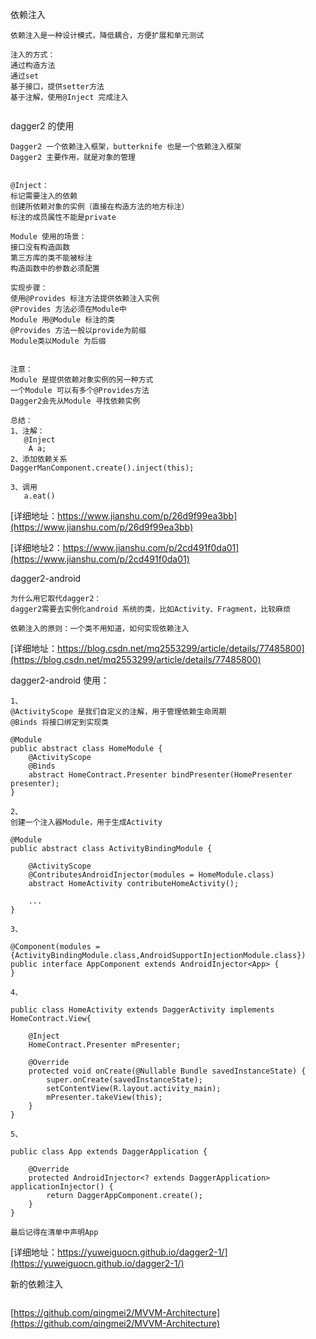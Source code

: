 
依赖注入
```
依赖注入是一种设计模式，降低耦合，方便扩展和单元测试

注入的方式：
通过构造方法
通过set
基于接口，提供setter方法
基于注解，使用@Inject 完成注入


```
dagger2 的使用
```
Dagger2 一个依赖注入框架，butterknife 也是一个依赖注入框架
Dagger2 主要作用，就是对象的管理


@Inject：
标记需要注入的依赖
创建所依赖对象的实例（直接在构造方法的地方标注）
标注的成员属性不能是private

Module 使用的场景：
接口没有构造函数
第三方库的类不能被标注
构造函数中的参数必须配置

实现步骤：
使用@Provides 标注方法提供依赖注入实例
@Provides 方法必须在Module中
Module 用@Module 标注的类
@Provides 方法一般以provide为前缀
Module类以Module 为后缀


注意：
Module 是提供依赖对象实例的另一种方式
一个Module 可以有多个@Provides方法
Dagger2会先从Module 寻找依赖实例

总结：
1、注解：
   @Inject
    A a;
2、添加依赖关系
DaggerManComponent.create().inject(this);

3、调用
   a.eat()

```

[详细地址：https://www.jianshu.com/p/26d9f99ea3bb](https://www.jianshu.com/p/26d9f99ea3bb)

[详细地址2：https://www.jianshu.com/p/2cd491f0da01](https://www.jianshu.com/p/2cd491f0da01)


dagger2-android
```
为什么用它取代dagger2：
dagger2需要去实例化android 系统的类，比如Activity、Fragment，比较麻烦

依赖注入的原则：一个类不用知道，如何实现依赖注入

```
[详细地址：https://blog.csdn.net/mq2553299/article/details/77485800](https://blog.csdn.net/mq2553299/article/details/77485800)


dagger2-android 使用：
```
1、
@ActivityScope 是我们自定义的注解，用于管理依赖生命周期
@Binds 将接口绑定到实现类 

@Module
public abstract class HomeModule {
    @ActivityScope
    @Binds
    abstract HomeContract.Presenter bindPresenter(HomePresenter presenter);
}

2、
创建一个注入器Module，用于生成Activity 

@Module
public abstract class ActivityBindingModule {

    @ActivityScope
    @ContributesAndroidInjector(modules = HomeModule.class)
    abstract HomeActivity contributeHomeActivity();

    ...
}

3、

@Component(modules = {ActivityBindingModule.class,AndroidSupportInjectionModule.class})
public interface AppComponent extends AndroidInjector<App> {
}

4、

public class HomeActivity extends DaggerActivity implements HomeContract.View{

    @Inject
    HomeContract.Presenter mPresenter;

    @Override
    protected void onCreate(@Nullable Bundle savedInstanceState) {
        super.onCreate(savedInstanceState);
        setContentView(R.layout.activity_main);
        mPresenter.takeView(this);
    }
}

5、

public class App extends DaggerApplication {

    @Override
    protected AndroidInjector<? extends DaggerApplication> applicationInjector() {
        return DaggerAppComponent.create();
    }
}

最后记得在清单中声明App

```
[详细地址：https://yuweiguocn.github.io/dagger2-1/](https://yuweiguocn.github.io/dagger2-1/)



新的依赖注入
```

```
[](https://github.com/qingmei2/blogs/blob/master/src/Android-DI/%E5%91%8A%E5%88%ABDagger2%EF%BC%8CAndroid%E7%9A%84Kotlin%E9%A1%B9%E7%9B%AE%E4%B8%AD%E4%BD%BF%E7%94%A8Kodein%E8%BF%9B%E8%A1%8C%E4%BE%9D%E8%B5%96%E6%B3%A8%E5%85%A5.md)

[https://github.com/qingmei2/MVVM-Architecture](https://github.com/qingmei2/MVVM-Architecture)

